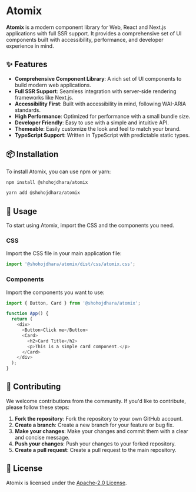 
# Atomix

**Atomix** is a modern component library for Web, React and Next.js applications with full SSR support. It provides a comprehensive set of UI components built with accessibility, performance, and developer experience in mind.

## ✨ Features

- **Comprehensive Component Library**: A rich set of UI components to build modern web applications.
- **Full SSR Support**: Seamless integration with server-side rendering frameworks like Next.js.
- **Accessibility First**: Built with accessibility in mind, following WAI-ARIA standards.
- **High Performance**: Optimized for performance with a small bundle size.
- **Developer Friendly**: Easy to use with a simple and intuitive API.
- **Themeable**: Easily customize the look and feel to match your brand.
- **TypeScript Support**: Written in TypeScript with predictable static types.

## 📦 Installation

To install Atomix, you can use npm or yarn:

```bash
npm install @shohojdhara/atomix
```

```bash
yarn add @shohojdhara/atomix
```

## 🚀 Usage

To start using Atomix, import the CSS and the components you need.

### CSS

Import the CSS file in your main application file:

```javascript
import '@shohojdhara/atomix/dist/css/atomix.css';
```

### Components

Import the components you want to use:

```javascript
import { Button, Card } from '@shohojdhara/atomix';

function App() {
  return (
    <div>
      <Button>Click me</Button>
      <Card>
        <h2>Card Title</h2>
        <p>This is a simple card component.</p>
      </Card>
    </div>
  );
}
```

## 🤝 Contributing

We welcome contributions from the community. If you'd like to contribute, please follow these steps:

1. **Fork the repository**: Fork the repository to your own GitHub account.
2. **Create a branch**: Create a new branch for your feature or bug fix.
3. **Make your changes**: Make your changes and commit them with a clear and concise message.
4. **Push your changes**: Push your changes to your forked repository.
5. **Create a pull request**: Create a pull request to the main repository.

## 📝 License

Atomix is licensed under the [Apache-2.0 License](LICENSE).
